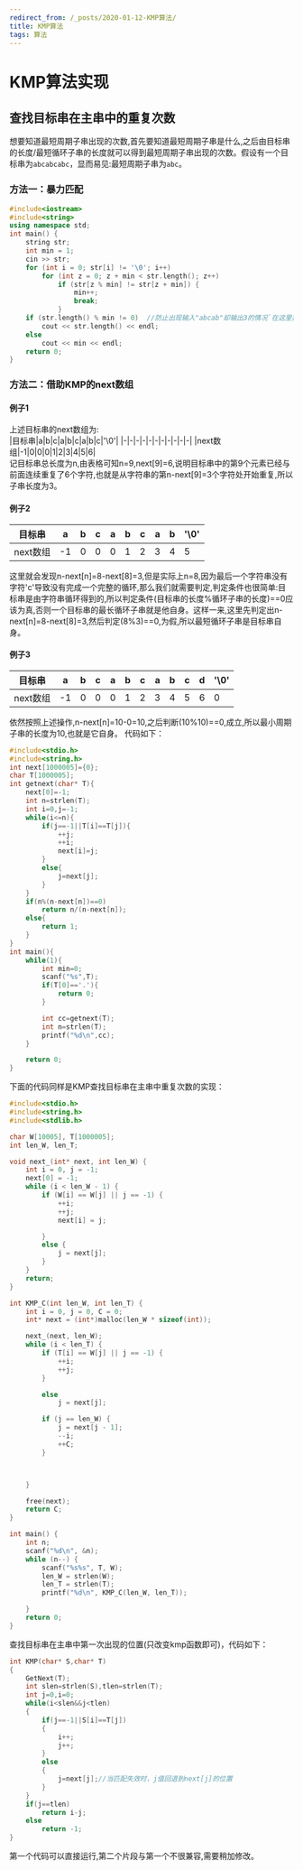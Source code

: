 ```yaml
---
redirect_from: /_posts/2020-01-12-KMP算法/
title: KMP算法
tags: 算法
---
```


# KMP算法实现
## 查找目标串在主串中的重复次数
想要知道最短周期子串出现的次数,首先要知道最短周期子串是什么,之后由目标串的长度/最短循环子串的长度就可以得到最短周期子串出现的次数。假设有一个目标串为``abcabcabc``，显而易见:最短周期子串为``abc``。
### 方法一：暴力匹配
```cpp
#include<iostream>
#include<string>
using namespace std;
int main() { 
    string str;
    int min = 1;
    cin >> str;
    for (int i = 0; str[i] != '\0'; i++) 
        for (int z = 0; z + min < str.length(); z++) 
            if (str[z % min] != str[z + min]) {
                min++;
                break;
            }
    if (str.length() % min != 0)  //防止出现输入"abcab"却输出3的情况`在这里插入一段代码
        cout << str.length() << endl;
    else
        cout << min << endl;
    return 0;
}
```



### 方法二：借助KMP的next数组
#### 例子1
上述目标串的next数组为:  
|目标串|a|b|c|a|b|c|a|b|c|'\0'|
|-|-|-|-|-|-|-|-|-|-|-|
|next数组|-1|0|0|0|1|2|3|4|5|6|  
记目标串总长度为n,由表格可知n=9,next[9]=6,说明目标串中的第9个元素已经与前面连续重复了6个字符,也就是从字符串的第n-next[9]=3个字符处开始重复,所以子串长度为3。
#### 例子2
|目标串|a|b|c|a|b|c|a|b|'\0'|
|---|---|---|---|---|---|---|---|---|---|
|next数组|-1|0|0|0|1|2|3|4|5|  
这里就会发现n-next[n]=8-next[8]=3,但是实际上n=8,因为最后一个字符串没有字符'c'导致没有完成一个完整的循环,那么我们就需要判定,判定条件也很简单:目标串是由字符串循环得到的,所以判定条件(目标串的长度%循环子串的长度)==0应该为真,否则一个目标串的最长循环子串就是他自身。这样一来,这里先判定出n-next[n]=8-next[8]=3,然后判定(8%3)==0,为假,所以最短循环子串是目标串自身。
#### 例子3
|目标串|a|b|c|a|b|c|a|b|c|d|'\0'|
|-|-|-|-|-|-|-|-|-|-|-|-|
|next数组|-1|0|0|0|1|2|3|4|5|6|0|  
依然按照上述操作,n-next[n]=10-0=10,之后判断(10%10)==0,成立,所以最小周期子串的长度为10,也就是它自身。
代码如下：
```c
#include<stdio.h>
#include<string.h>
int next[1000005]={0};
char T[1000005];
int getnext(char* T){
    next[0]=-1;
    int n=strlen(T);
    int i=0,j=-1;
    while(i<=n){
        if(j==-1||T[i]==T[j]){
            ++j;
            ++i;
            next[i]=j;
        }
        else{
            j=next[j];
        }
    }
    if(n%(n-next[n])==0)
        return n/(n-next[n]);
    else{
        return 1;
    }
}
int main(){
    while(1){
        int min=0;
        scanf("%s",T);
        if(T[0]=='.'){
            return 0;
        }

        int cc=getnext(T);
        int n=strlen(T);
        printf("%d\n",cc);
    }

    return 0;
}
```
下面的代码同样是KMP查找目标串在主串中重复次数的实现：

```c
#include<stdio.h>
#include<string.h>
#include<stdlib.h>

char W[10005], T[1000005];
int len_W, len_T;

void next_(int* next, int len_W) {
	int i = 0, j = -1;
	next[0] = -1;
	while (i < len_W - 1) {
		if (W[i] == W[j] || j == -1) {
			++i;
			++j;
			next[i] = j;

		}
		else {
			j = next[j];
		}
	}
	return;
}

int KMP_C(int len_W, int len_T) {
	int i = 0, j = 0, C = 0;
	int* next = (int*)malloc(len_W * sizeof(int));

	next_(next, len_W);
	while (i < len_T) {
		if (T[i] == W[j] || j == -1) {
			++i;
			++j;
		}

		else
			j = next[j];

		if (j == len_W) {
			j = next[j - 1];
			--i;
			++C;
		}



	}

	free(next);
	return C;
}

int main() {
	int n;
	scanf("%d\n", &n);
	while (n--) {
		scanf("%s%s", T, W);
		len_W = strlen(W);
		len_T = strlen(T);
		printf("%d\n", KMP_C(len_W, len_T));

	}
	return 0;
}
```
查找目标串在主串中第一次出现的位置(只改变kmp函数即可)，代码如下：
```c
int KMP(char* S,char* T)
{
    GetNext(T);
    int slen=strlen(S),tlen=strlen(T);
    int j=0,i=0;
    while(i<slen&&j<tlen)
    {
        if(j==-1||S[i]==T[j])
        {
            i++;
            j++;
        }
        else
        {
            j=next[j];//当匹配失效时，j值回退到next[j]的位置
        }
    }
    if(j==tlen)
        return i-j;
    else
        return -1;
}
```
第一个代码可以直接运行,第二个片段与第一个不很兼容,需要稍加修改。